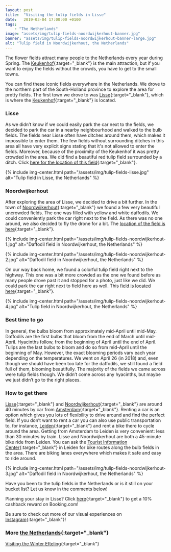 ```yaml
---
layout: post
title:  "Visiting the tulip fields in Lisse"
date:   2019-03-04 17:00:00 +0100
tags:
    - "The Netherlands"
image: "assets/img/tulip-fields-noordwijkerhout-banner.jpg"
banner: "assets/img/tulip-fields-noordwijkerhout-banner-large.jpg"
alt: "Tulip field in Noordwijkerhout, the Netherlands"
---
```

 
The flower fields attract many people to the Netherlands every year during Spring. The [Keukenhof][keukenhof website]{:target="_blank"} is the main attraction, but if you want to enjoy the fields without the crowds, you have to get to the small towns.
 
You can find these iconic fields everywhere in the Netherlands. We drove to the northern part of the South-Holland province to explore the area for pretty fields. The first town we drove to was [Lisse][lisse]{:target="_blank"}, which is where the [Keukenhof][keukenhof maps]{:target="_blank"} is located.
 
### Lisse
 
As we didn’t know if we could easily park the car next to the fields, we decided to park the car in a nearby neighbourhood and walked to the bulb fields. The fields near Lisse often have ditches around them, which makes it impossible to enter them. The few fields without surrounding ditches in this area all have very explicit signs stating that it's not allowed to enter the fields. Moreover, because of the proximity of the Keukenhof it was pretty crowded in the area. We did find a beautiful red tulip field surrounded by a ditch. Click [here for the location of this field][field lisse]{:target="_blank"}.

{% include img-center.html path="/assets/img/tulip-fields-lisse.jpg" alt="Tulip field in Lisse, the Netherlands" %}
 
### Noordwijkerhout
 
After exploring the area of Lisse, we decided to drive a bit further. In the town of [Noordwijkerhout][noordwijkerhout]{:target="_blank"} we found a few very beautiful uncrowded fields. The one was filled with yellow and white daffodils. We could conveniently park the car right next to the field. As there was no one around, we also decided to fly the drone for a bit. The [location of the field is here][field noordwijkerhout 1]{:target="_blank"}.

{% include img-center.html path="/assets/img/tulip-fields-noordwijkerhout-1.jpg" alt="Daffodil field in Noordwijkerhout, the Netherlands" %}

{% include img-center.html path="/assets/img/tulip-fields-noordwijkerhout-2.jpg" alt="Daffodil field in Noordwijkerhout, the Netherlands" %}
 
On our way back home, we found a colorful tulip field right next to the highway. This one was a bit more crowded as the one we found before as many people drove past it and stopped for a photo, just like we did. We could park the car right next to field here as well. This [field is located here][field noordwijkerhout 2]{:target="_blank"}.

{% include img-center.html path="/assets/img/tulip-fields-noordwijkerhout-4.jpg" alt="Tulip field in Noordwijkerhout, the Netherlands" %}
 
### Best time to go
 
In general, the bulbs bloom from approximately mid-April until mid-May. Daffodils are the first bulbs that bloom from the end of March until mid-April. Hyacinths follow, from the beginning of April until the end of April. Tulips are the last bulbs to bloom and do so from mid-April until the beginning of May. However, the exact blooming periods vary each year depending on the temperatures. We went on April 26 (in 2018) and, even though we should have been too late for the daffodils, we still found a field full of them, blooming beautifully. The majority of the fields we came across were tulip fields though. We didn’t come across any hyacinths, but maybe we just didn’t go to the right places.
 
### How to get there
 
[Lisse][lisse]{:target="_blank"} and [Noordwijkerhout][noordwijkerhout]{:target="_blank"} are around 40 minutes by car from [Amsterdam][amsterdam]{:target="_blank"}. Renting a car is an option which gives you lots of flexibility to drive around and find the perfect field. If you don’t want to rent a car you can also use public transportation to, for instance, [Leiden][leiden]{:target="_blank"} and rent a bike there to cycle around the area. Getting from Amsterdam to Leiden is very convenient: less than 30 minutes by train. Lisse and Noordwijkerhout are both a 45-minute bike ride from Leiden. You can ask the [Tourist Information Center][tourist information center leiden]{:target="_blank"} in Leiden for bike routes along the bulb fields in the area. There are biking lanes everywhere which makes it safe and easy to ride around.

{% include img-center.html path="/assets/img/tulip-fields-noordwijkerhout-3.jpg" alt="Daffodil field in Noordwijkerhout, the Netherlands" %}

Have you been to the tulip fields in the Netherlands or is it still on your bucket list? Let us know in the comments below!

Planning your stay in Lisse? Click [here][booking.com]{:target="_blank"} to get a 10% cashback reward on Booking.com! 

Be sure to check out more of our visual experiences on [Instagram][instagram]{:target="_blank"}!

### More [the Netherlands][the netherlands]{:target="_blank"}

[Visiting the Winter Efteling][winter efteling]{:target="_blank"}

[instagram]: https://instagram.com/kipamojo 
[booking.com]: https://www.booking.com/s/35_6/joshsn24

[the netherlands]: https://kipamojo.world/tags.html#the-netherlands
[winter efteling]: https://kipamojo.world/2018/12/19/Visiting-the-Winter-Efteling.html

[keukenhof website]: https://keukenhof.nl/
[lisse]: https://goo.gl/maps/5LaYwd1hGwQ2
[keukenhof maps]: https://goo.gl/maps/HGaRdUXy48R2
[field lisse]: https://goo.gl/maps/GVUvxHJiTnw
[noordwijkerhout]: https://goo.gl/maps/b4kk5t3v9yS2
[field noordwijkerhout 1]: https://goo.gl/maps/2TnnntwgKSP2
[field noordwijkerhout 2]: https://goo.gl/maps/a7UPJz3UGPx
[amsterdam]: https://goo.gl/maps/kGMxvUQ4AFE2
[leiden]: https://goo.gl/maps/r6xDRK8VzvP2
[tourist information center leiden]: https://goo.gl/maps/EVPAe9AHAWJ2

 
 

